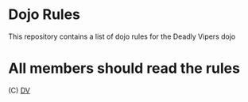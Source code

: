 Dojo Rules
==========

This repository contains a list of dojo rules for the Deadly Vipers dojo

# All members should read the rules

(C) [DV](https://github.com/deadlyvipers)
